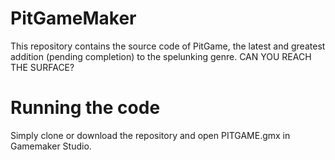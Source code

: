 # PitGameMaker

This repository contains the source code of PitGame, the latest and greatest addition (pending completion) to the spelunking genre. CAN YOU REACH THE SURFACE?

# Running the code

Simply clone or download the repository and open PITGAME.gmx in Gamemaker Studio.
